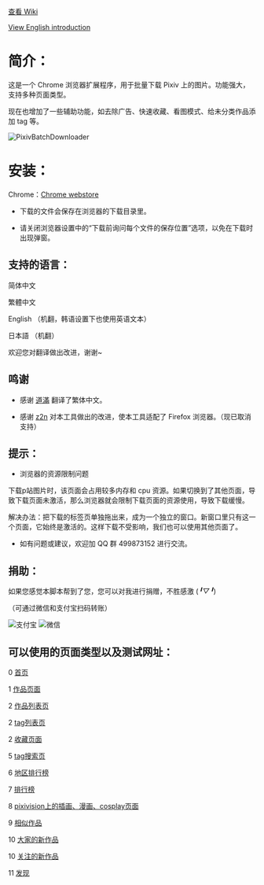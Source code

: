 [查看 Wiki](https://github.com/xuejianxianzun/PixivBatchDownloader/wiki)

[View English introduction](https://github.com/xuejianxianzun/PixivBatchDownloader/blob/master/README-EN.md)

# 简介：

这是一个 Chrome 浏览器扩展程序，用于批量下载 Pixiv 上的图片。功能强大，支持多种页面类型。

现在也增加了一些辅助功能，如去除广告、快速收藏、看图模式、给未分类作品添加 tag 等。

![PixivBatchDownloader](https://wx2.sinaimg.cn/large/640defebly1fzm9gl6fhtj20kl0l80vg.jpg)

# 安装：

Chrome：[Chrome webstore](https://chrome.google.com/webstore/detail/hfgoikdmppghehigkckknikdgdcjbfpl)

- 下载的文件会保存在浏览器的下载目录里。

- 请关闭浏览器设置中的“下载前询问每个文件的保存位置”选项，以免在下载时出现弹窗。

## 支持的语言：

简体中文

繁體中文

English （机翻，韩语设置下也使用英语文本）

日本語 （机翻）

欢迎您对翻译做出改进，谢谢~

## 鸣谢

- 感谢 [道滿](https://zhtw.me/) 翻译了繁体中文。

- 感谢 [z2n](https://github.com/z2n) 对本工具做出的改进，使本工具适配了 Firefox 浏览器。（现已取消支持）

## 提示：

- 浏览器的资源限制问题

下载p站图片时，该页面会占用较多内存和 cpu 资源。如果切换到了其他页面，导致下载页面未激活，那么浏览器就会限制下载页面的资源使用，导致下载缓慢。

解决办法：把下载的标签页单独拖出来，成为一个独立的窗口。新窗口里只有这一个页面，它始终是激活的。这样下载不受影响，我们也可以使用其他页面了。

- 如有问题或建议，欢迎加 QQ 群 499873152 进行交流。

## 捐助：

如果您感觉本脚本帮到了您，您可以对我进行捐赠，不胜感激 (*╹▽╹*)

（可通过微信和支付宝扫码转账）

![支付宝](https://i.loli.net/2019/04/04/5ca5627614396.png) ![微信](https://i.loli.net/2019/04/04/5ca5627630bb4.png)

## 可以使用的页面类型以及测试网址：

0 [首页](https://www.pixiv.net/)

1 [作品页面](https://www.pixiv.net/member_illust.php?mode=medium&illust_id=62751951)

2 [作品列表页](https://www.pixiv.net/member_illust.php?id=544479)

2 [tag列表页](https://www.pixiv.net/member_illust.php?id=544479&tag=%E6%9D%B1%E6%96%B9)

2 [收藏页面](https://www.pixiv.net/bookmark.php)

5 [tag搜索页](https://www.pixiv.net/search.php?s_mode=s_tag&word=saber)

6 [地区排行榜](https://www.pixiv.net/ranking_area.php?type=state&no=0)

7 [排行榜](https://www.pixiv.net/ranking.php)

8 [pixivision上的插画、漫画、cosplay页面](https://www.pixivision.net/zh/a/3190)

9 [相似作品](https://www.pixiv.net/bookmark_add.php?id=63148723)

10 [大家的新作品](https://www.pixiv.net/new_illust.php)

10 [关注的新作品](https://www.pixiv.net/bookmark_new_illust.php)

11 [发现](https://www.pixiv.net/discovery)